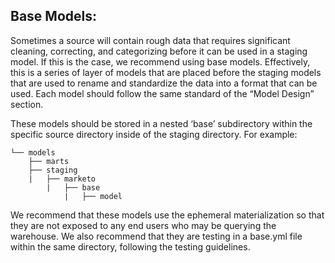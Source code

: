 ## Base Models:

Sometimes a source will contain rough data that requires significant cleaning, correcting, and categorizing before it can be used in a staging model. If this is the case, we recommend using base models. Effectively, this is a series of layer of models that are placed before the staging models that are used to rename and standardize the data into a format that can be used. Each model should follow the same standard of the “Model Design” section. 

These models should be stored in a nested ‘base’ subdirectory within the specific source directory inside of the staging directory. For example:

    └── models
        ├── marts
        ├── staging
        |   ├── marketo
            |   ├── base
                |   ├── model

We recommend that these models use the ephemeral materialization so that they are not exposed to any end users who may be querying the warehouse. We also recommend that they are testing in a base.yml file within the same directory, following the testing guidelines.
